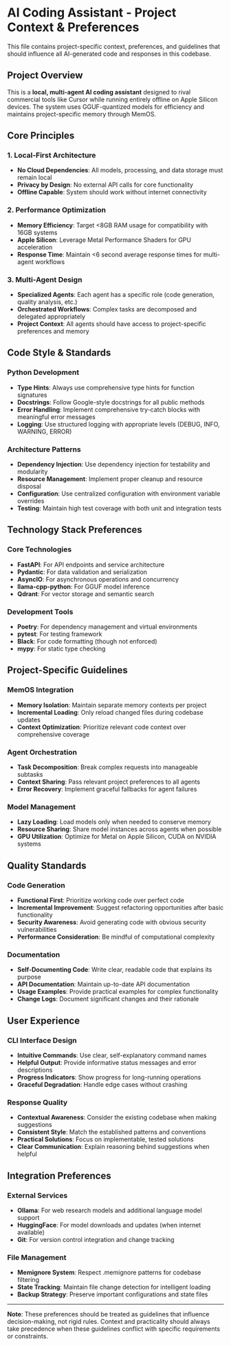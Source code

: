 # AI Coding Assistant - Project Context & Preferences

This file contains project-specific context, preferences, and guidelines that should influence all AI-generated code and responses in this codebase.

## Project Overview

This is a **local, multi-agent AI coding assistant** designed to rival commercial tools like Cursor while running entirely offline on Apple Silicon devices. The system uses GGUF-quantized models for efficiency and maintains project-specific memory through MemOS.

## Core Principles

### 1. Local-First Architecture
- **No Cloud Dependencies**: All models, processing, and data storage must remain local
- **Privacy by Design**: No external API calls for core functionality
- **Offline Capable**: System should work without internet connectivity

### 2. Performance Optimization
- **Memory Efficiency**: Target <8GB RAM usage for compatibility with 16GB systems
- **Apple Silicon**: Leverage Metal Performance Shaders for GPU acceleration
- **Response Time**: Maintain <6 second average response times for multi-agent workflows

### 3. Multi-Agent Design
- **Specialized Agents**: Each agent has a specific role (code generation, quality analysis, etc.)
- **Orchestrated Workflows**: Complex tasks are decomposed and delegated appropriately
- **Project Context**: All agents should have access to project-specific preferences and memory

## Code Style & Standards

### Python Development
- **Type Hints**: Always use comprehensive type hints for function signatures
- **Docstrings**: Follow Google-style docstrings for all public methods
- **Error Handling**: Implement comprehensive try-catch blocks with meaningful error messages
- **Logging**: Use structured logging with appropriate levels (DEBUG, INFO, WARNING, ERROR)

### Architecture Patterns
- **Dependency Injection**: Use dependency injection for testability and modularity
- **Resource Management**: Implement proper cleanup and resource disposal
- **Configuration**: Use centralized configuration with environment variable overrides
- **Testing**: Maintain high test coverage with both unit and integration tests

## Technology Stack Preferences

### Core Technologies
- **FastAPI**: For API endpoints and service architecture
- **Pydantic**: For data validation and serialization
- **AsyncIO**: For asynchronous operations and concurrency
- **llama-cpp-python**: For GGUF model inference
- **Qdrant**: For vector storage and semantic search

### Development Tools
- **Poetry**: For dependency management and virtual environments
- **pytest**: For testing framework
- **Black**: For code formatting (though not enforced)
- **mypy**: For static type checking

## Project-Specific Guidelines

### MemOS Integration
- **Memory Isolation**: Maintain separate memory contexts per project
- **Incremental Loading**: Only reload changed files during codebase updates
- **Context Optimization**: Prioritize relevant code context over comprehensive coverage

### Agent Orchestration
- **Task Decomposition**: Break complex requests into manageable subtasks
- **Context Sharing**: Pass relevant project preferences to all agents
- **Error Recovery**: Implement graceful fallbacks for agent failures

### Model Management
- **Lazy Loading**: Load models only when needed to conserve memory
- **Resource Sharing**: Share model instances across agents when possible
- **GPU Utilization**: Optimize for Metal on Apple Silicon, CUDA on NVIDIA systems

## Quality Standards

### Code Generation
- **Functional First**: Prioritize working code over perfect code
- **Incremental Improvement**: Suggest refactoring opportunities after basic functionality
- **Security Awareness**: Avoid generating code with obvious security vulnerabilities
- **Performance Consideration**: Be mindful of computational complexity

### Documentation
- **Self-Documenting Code**: Write clear, readable code that explains its purpose
- **API Documentation**: Maintain up-to-date API documentation
- **Usage Examples**: Provide practical examples for complex functionality
- **Change Logs**: Document significant changes and their rationale

## User Experience

### CLI Interface Design
- **Intuitive Commands**: Use clear, self-explanatory command names
- **Helpful Output**: Provide informative status messages and error descriptions
- **Progress Indicators**: Show progress for long-running operations
- **Graceful Degradation**: Handle edge cases without crashing

### Response Quality
- **Contextual Awareness**: Consider the existing codebase when making suggestions
- **Consistent Style**: Match the established patterns and conventions
- **Practical Solutions**: Focus on implementable, tested solutions
- **Clear Communication**: Explain reasoning behind suggestions when helpful

## Integration Preferences

### External Services
- **Ollama**: For web research models and additional language model support
- **HuggingFace**: For model downloads and updates (when internet available)
- **Git**: For version control integration and change tracking

### File Management
- **Memignore System**: Respect .memignore patterns for codebase filtering
- **State Tracking**: Maintain file change detection for intelligent loading
- **Backup Strategy**: Preserve important configurations and state files

---

**Note**: These preferences should be treated as guidelines that influence decision-making, not rigid rules. Context and practicality should always take precedence when these guidelines conflict with specific requirements or constraints.